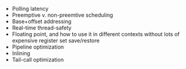 - Polling latency
- Preemptive v. non-preemtive scheduling
- Base+offset addressing
- Real-time thread-safety
- Floating point, and how to use it in different contexts without lots of expensive register set save/restore
- Pipeline optimization
- Inlining
- Tail-call optimization

